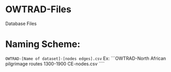# OWTRAD-Files
Database Files


# Naming Scheme:
```OWTRAD-[Name of dataset]-[nodes edges].csv```
Ex:
```OWTRAD-North African pilgrimage routes 1300-1900 CE-nodes.csv ````
